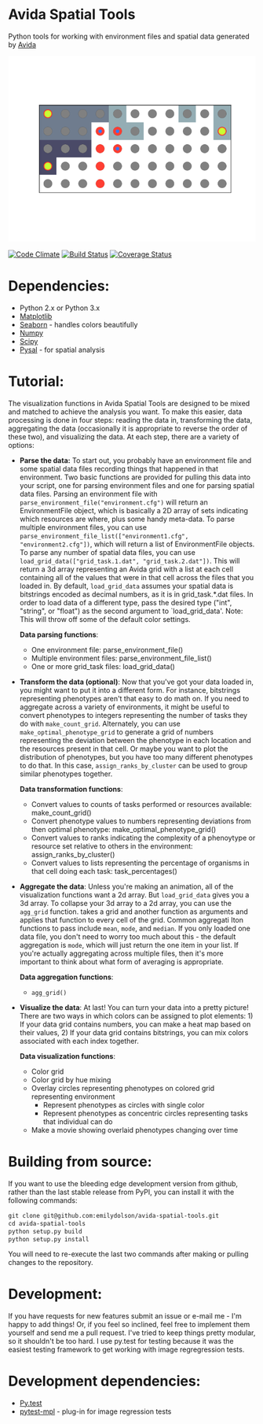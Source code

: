 # Avida Spatial Tools
Python tools for working with environment files and spatial data generated by [Avida](https://github.com/devosoft/avida)

![example](tests/baseline_images/test_paired_environment_phenotype_grid_circles.png)

[![Code Climate](https://codeclimate.com/github/emilydolson/avida-spatial-tools/badges/gpa.svg)](https://codeclimate.com/github/emilydolson/avida-spatial-tools)
[![Build Status](https://travis-ci.org/emilydolson/avida-spatial-tools.svg?branch=master)](https://travis-ci.org/emilydolson/avida-spatial-tools)
[![Coverage Status](https://coveralls.io/repos/github/emilydolson/avida-spatial-tools/badge.png?branch=master)](https://coveralls.io/github/emilydolson/avida-spatial-tools?branch=master)

# Dependencies:
* Python 2.x or Python 3.x
* [Matplotlib](http://matplotlib.org/)
* [Seaborn](https://github.com/mwaskom/seaborn) - handles colors beautifully
* [Numpy](http://www.numpy.org/)
* [Scipy](http://www.scipy.org/)
* [Pysal](https://github.com/pysal/pysal) - for spatial analysis

# Tutorial:

The visualization functions in Avida Spatial Tools are designed to be mixed and matched to achieve the analysis you want. To make this easier, data processing is done in four steps: reading the data in, transforming the data, aggregating the data (occasionally it is appropriate to reverse the order of these two), and visualizing the data. At each step, there are a variety of options:

* **Parse the data:** To start out, you probably have an environment file and some spatial data files recording things that happened in that environment. Two basic functions are provided for pulling this data into your script, one for parsing environment files and one for parsing spatial data files. Parsing an environment file with `parse_environment_file("environment.cfg")` will return an EnvironmentFile object, which is basically a 2D array of sets indicating which resources are where, plus some handy meta-data. To parse multiple environment files, you can use `parse_environment_file_list(["environment1.cfg", "environment2.cfg"])`, which will return a list of EnvironmentFile objects. To parse any number of spatial data files, you can use `load_grid_data(["grid_task.1.dat", "grid_task.2.dat"])`. This will return a 3d array representing an Avida grid with a list at each cell containing all of the values that were in that cell across the files that you loaded in. By default, `load_grid_data` assumes your spatial data is bitstrings encoded as decimal numbers, as it is in grid_task.\*.dat files. In order to load data of a different type, pass the desired type ("int", "string", or "float") as the second argument to `load_grid_data'. Note: This will throw off some of the default color settings.

  **Data parsing functions**:
   * One environment file: parse_environment_file()
   * Multiple environment files: parse_environment_file_list()
   * One or more grid_task files: load_grid_data()

* **Transform the data (optional)**: Now that you've got your data loaded in, you might want to put it into a different form. For instance, bitstrings representing phenotypes aren't that easy to do math on. If you need to aggregate across a variety of environments, it might be useful to convert phenotypes to integers representing the number of tasks they do with `make_count_grid`. Alternately, you can use `make_optimal_phenotype_grid` to generate a grid of numbers representing the deviation between the phenotype in each location and the resources present in that cell. Or maybe you want to plot the distribution of phenotypes, but you have too many different phenotypes to do that. In this case, `assign_ranks_by_cluster` can be used to group similar phenotypes together.

  **Data transformation functions**:
  * Convert values to counts of tasks performed or resources available: make_count_grid()
  * Convert phenotype values to numbers representing deviations from then optimal phenotype: make_optimal_phenotype_grid()
  * Convert values to ranks indicating the complexity of a phenoytype or resource set relative to others in the environment: assign_ranks_by_cluster()
  * Convert values to lists representing the percentage of organisms in that cell doing each task: task_percentages()

* **Aggregate the data**: Unless you're making an animation, all of the visualization functions want a 2d array. But `load_grid_data` gives you a 3d array. To collapse your 3d array to a 2d array, you can use the `agg_grid` function. takes a grid and another function as arguments and applies that function to every cell of the grid. Common aggregati Iton functions to pass include `mean`, `mode`, and `median`. If you only loaded one data file, you don't need to worry too much about this - the default aggregation is `mode`, which will just return the one item in your list. If you're actually aggregating across multiple files, then it's more important to think about what form of averaging is appropriate.

  **Data aggregation functions**:
  * `agg_grid()` 

* **Visualize the data**: At last! You can turn your data into a pretty picture! There are two ways in which colors can be assigned to plot elements: 1) If your data grid contains numbers, you can make a heat map based on their values, 2) If your data grid contains bitstrings, you can mix colors associated with each index together. 

  **Data visualization functions**:
  * Color grid
  * Color grid by hue mixing
  * Overlay circles representing phenotypes on colored grid representing environment
    * Represent phenotypes as circles with single color
    * Represent phenotypes as concentric circles representing tasks that individual can do
  * Make a movie showing overlaid phenotypes changing over time

# Building from source:
If you want to use the bleeding edge development version from github, rather than the last stable release from PyPI, you can install it with the following commands:

```
git clone git@github.com:emilydolson/avida-spatial-tools.git
cd avida-spatial-tools
python setup.py build
python setup.py install
```

You will need to re-execute the last two commands after making or pulling changes to the repository.

# Development:
If you have requests for new features submit an issue or e-mail me - I'm happy to add things! Or, if you feel so inclined, feel free to implement them yourself and send me a pull request. I've tried to keep things pretty modular, so it shouldn't be too hard. I use py.test for testing because it was the easiest testing framework to get working with image regregression tests.

# Development dependencies:
* [Py.test](http://pytest.org/latest/)
* [pytest-mpl](https://github.com/astrofrog/pytest-mpl) - plug-in for image regression tests
